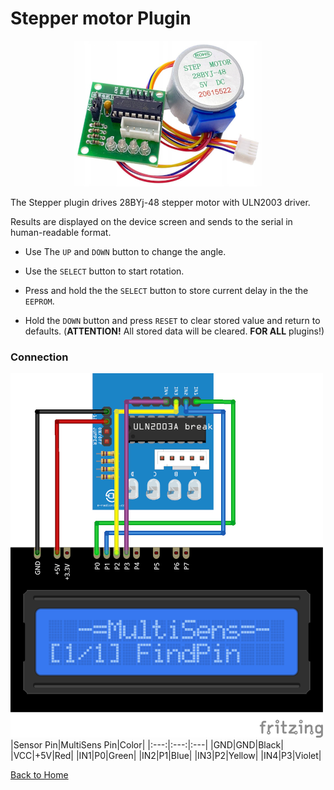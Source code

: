 # Stepper motor Plugin
<p align="center"><img src="Stepper.png"/></p>

The Stepper plugin drives 28BYj-48 stepper motor with ULN2003 driver.

Results are displayed on the device screen and sends to the serial in human-readable format.

* Use The `UP` and `DOWN` button to change the angle.

* Use the `SELECT` button to start rotation.

* Press and hold the the `SELECT` button to store current delay in the the `EEPROM`.

* Hold the `DOWN` button and press `RESET` to clear stored value and return to defaults. 
  (**ATTENTION!** All stored data will be cleared. **FOR ALL** plugins!)



### Connection
![StepperConnection](Stepper-CONN.png)
|Sensor Pin|MultiSens Pin|Color|
|:---:|:---:|:---|
|GND|GND|Black|
|VCC|+5V|Red|
|IN1|P0|Green|
|IN2|P1|Blue|
|IN3|P2|Yellow|
|IN4|P3|Violet|


[Back to Home](/#supported-devices)

